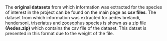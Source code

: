 The **original datasets** from which information was extracted for the species of interest in the project can be found on the main page as **csv files**. 
The dataset from which information was extracted for aedes brelandi, hendersoni, triseriatus and zoosophus species is shown as a zip file **(Aedes.zip)** which contains the csv file of the dataset. This datset is presented in this format due to the weight of the file.
